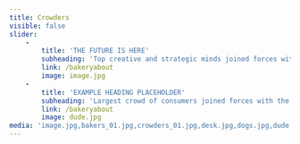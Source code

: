 ```yaml
---
title: Crowders
visible: false
slider:
    -
        title: 'THE FUTURE IS HERE'
        subheading: 'Top creative and strategic minds joined forces with the largest crowd of consumers'
        link: /bakeryabout
        image: image.jpg
    -
        title: 'EXAMPLE HEADING PLACEHOLDER'
        subheading: 'Largest crowd of consumers joined forces with the top creative and strategic minds'
        link: /bakeryabout
        image: dude.jpg
media: 'image.jpg,bakers_01.jpg,crowders_01.jpg,desk.jpg,dogs.jpg,dude.jpg'
---
```


